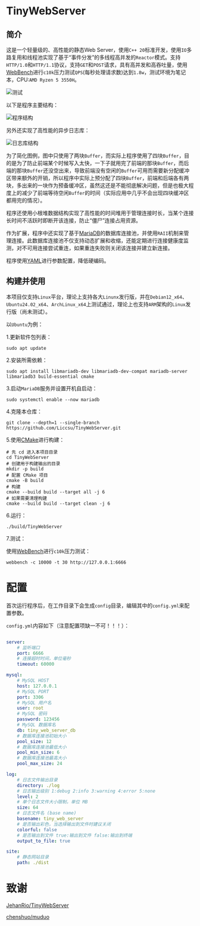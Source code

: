# TinyWebServer

## 简介

这是一个轻量级的、高性能的静态Web Server，使用`C++ 20`标准开发，使用`IO`多路复用和线程池实现了基于“事件分发”的多线程高并发的`Reactor`模式。支持`HTTP/1.0`和`HTTP/1.1`协议，支持`GET`和`POST`请求，具有高并发和高吞吐量，使用[WebBench](https://github.com/Liccsu/WebBench)进行`c10k`压力测试`QPS`(每秒处理请求数)达到`1.8w`，测试环境为笔记本，CPU:`AMD Ryzen 5 3550H`。

![测试](assets/Bench.png)

以下是程序主要结构：

![程序结构](assets/Server.png)

另外还实现了高性能的异步日志库：

![日志库结构](assets/Logger.png)

为了简化图例，图中只使用了两块`Buffer`，而实际上程序使用了四块`Buffer`，目的是为了防止前端某个时候写入太快，一下子就用完了前端的那块`Buffer`，而后端的那块`Buffer`还没空出来，导致前端没有空闲的`Buffer`可用而需要新分配缓冲区带来额外的开销，所以程序中实际上预分配了四块`Buffer`，前端和后端各有两块，多出来的一块作为预备缓冲区，虽然这还是不能彻底解决问题，但是也极大程度上的减少了前端等待空闲`Buffer`的时间（实际应用中几乎不会出现四块缓冲区都用完的情况）。

程序还使用小根堆数据结构实现了高性能的时间堆用于管理连接时长，当某个连接长时间不活跃时即断开该连接，防止“僵尸”连接占用资源。

作为扩展，程序中还实现了基于[MariaDB](https://mariadb.org/)的数据库连接池，并使用`RAII`机制来管理连接。此数据库连接池不仅支持动态扩展和收缩，还能定期进行连接健康度监测，对不可用连接尝试重连，如果重连失败则关闭该连接并建立新连接。

程序使用[YAML](http://www.yaml.org/)进行参数配置，降低硬编码。

## 构建并使用

本项目仅支持`Linux`平台，理论上支持各大`Linunx`发行版，并在`Debian12_x64`、`Ubuntu24.02_x64`、`ArchLinux_x64`上测试通过，理论上也支持`ARM`架构的`Linux`发行版（尚未测试）。

以`Ubuntu`为例：

1.更新软件包列表：

```shell
sudo apt update
```

2.安装所需依赖：

```shell
sudo apt install libmariadb-dev libmariadb-dev-compat mariadb-server libmariadb3 build-essential cmake
```

3.启动`MariaDB`服务并设置开机自启动：

```shell
sudo systemctl enable --now mariadb
```

4.克隆本仓库：

```shell
git clone --depth=1 --single-branch https://github.com/Liccsu/TinyWebServer.git
```

5.使用[CMake](https://cmake.org/)进行构建：

```shell
# 先 cd 进入本项目目录
cd TinyWebServer
# 创建用于构建输出的目录
mkdir -p build
# 配置 CMake 项目
cmake -B build
# 构建
cmake --build build --target all -j 6
# 如果需要清理构建
cmake --build build --target clean -j 6
```

6.运行：

```shell
./build/TinyWebServer
```

7.测试：

使用[WebBench](https://github.com/Liccsu/WebBench)进行`c10k`压力测试：

```shell
webbench -c 10000 -t 30 http://127.0.0.1:6666
```

# 配置

首次运行程序后，在工作目录下会生成`config`目录，编辑其中的`config.yml`来配置参数。

`config.yml`内容如下（注意配置项缺一不可！！！）：

```yaml

server:
    # 监听端口
    port: 6666
    # 连接超时时间，单位毫秒
    timeout: 60000

mysql:
    # MySQL HOST
    host: 127.0.0.1
    # MySQL PORT
    port: 3306
    # MySQL 用户名
    user: root
    # MySQL 密码
    password: 123456
    # MySQL 数据库名
    db: tiny_web_server_db
    # 数据库连接池初始大小
    pool_size: 12
    # 数据库连接池最低大小
    pool_min_size: 6
    # 数据库连接池最高大小
    pool_max_size: 24

log:
    # 日志文件输出目录
    directory: ./log
    # 日志输出级别 1:debug 2:info 3:warning 4:error 5:none
    level: 2
    # 单个日志文件大小限制，单位 MB
    size: 64
    # 日志文件名 (base name)
    basename: tiny_web_server
    # 是否输出彩色，当选择输出到文件时建议关闭
    colorful: false
    # 是否输出到文件 true:输出到文件 false:输出到终端
    output_to_file: true

site:
    # 静态网站目录
    path: ./dist

```

# 致谢

[JehanRio/TinyWebServer](https://github.com/JehanRio/TinyWebServer)

[chenshuo/muduo](https://github.com/chenshuo/muduo)
